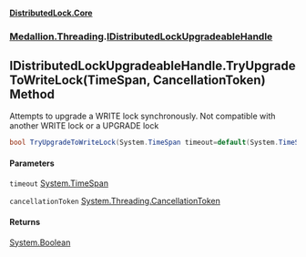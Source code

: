 #### [DistributedLock.Core](README.md 'README')
### [Medallion.Threading](Medallion.Threading.md 'Medallion.Threading').[IDistributedLockUpgradeableHandle](IDistributedLockUpgradeableHandle.md 'Medallion.Threading.IDistributedLockUpgradeableHandle')

## IDistributedLockUpgradeableHandle.TryUpgradeToWriteLock(TimeSpan, CancellationToken) Method

Attempts to upgrade a WRITE lock synchronously. Not compatible with another WRITE lock or a UPGRADE lock

```csharp
bool TryUpgradeToWriteLock(System.TimeSpan timeout=default(System.TimeSpan), System.Threading.CancellationToken cancellationToken=default(System.Threading.CancellationToken));
```
#### Parameters

<a name='Medallion.Threading.IDistributedLockUpgradeableHandle.TryUpgradeToWriteLock(System.TimeSpan,System.Threading.CancellationToken).timeout'></a>

`timeout` [System.TimeSpan](https://docs.microsoft.com/en-us/dotnet/api/System.TimeSpan 'System.TimeSpan')

<a name='Medallion.Threading.IDistributedLockUpgradeableHandle.TryUpgradeToWriteLock(System.TimeSpan,System.Threading.CancellationToken).cancellationToken'></a>

`cancellationToken` [System.Threading.CancellationToken](https://docs.microsoft.com/en-us/dotnet/api/System.Threading.CancellationToken 'System.Threading.CancellationToken')

#### Returns
[System.Boolean](https://docs.microsoft.com/en-us/dotnet/api/System.Boolean 'System.Boolean')
